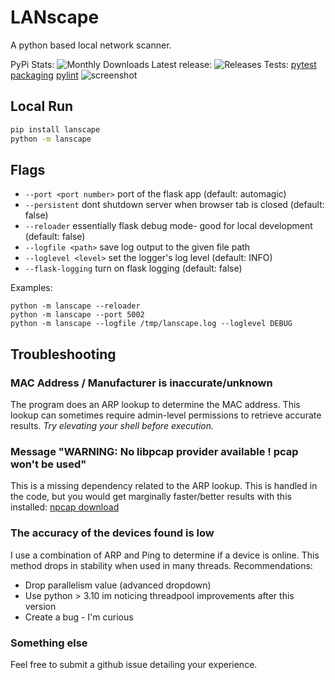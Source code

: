# LANscape
A python based local network scanner.


PyPi Stats: ![Monthly Downloads](https://img.shields.io/pypi/dm/lanscape)
Latest release: ![Releases](https://img.shields.io/github/v/tag/mdennis281/LANscape?sort=date&filter=releases%2F*)
Tests: [pytest](https://img.shields.io/github/actions/workflow/status/mdennis281/LANscape/test.yml?branch=main&label=pytest ) [packaging](https://img.shields.io/github/actions/workflow/status/mdennis281/LANscape/test-package.yml?label=packaging) [pylint](https://img.shields.io/github/actions/workflow/status/mdennis281/LANscape/pylint.yml?branch=main&label=pylint)
![screenshot](https://github.com/user-attachments/assets/62d597b2-7b46-46b5-acdf-990b775a5791)

## Local Run
```sh
pip install lanscape
python -m lanscape
```

## Flags
 - `--port <port number>` port of the flask app (default: automagic)
 - `--persistent` dont shutdown server when browser tab is closed (default: false)
 - `--reloader` essentially flask debug mode- good for local development (default: false)
 - `--logfile <path>` save log output to the given file path
 - `--loglevel <level>` set the logger's log level (default: INFO)
 - `--flask-logging` turn on flask logging (default: false)

Examples:
```shell
python -m lanscape --reloader
python -m lanscape --port 5002
python -m lanscape --logfile /tmp/lanscape.log --loglevel DEBUG
```

## Troubleshooting

### MAC Address / Manufacturer is inaccurate/unknown
The program does an ARP lookup to determine the MAC address. This lookup
can sometimes require admin-level permissions to retrieve accurate results.
*Try elevating your shell before execution.*

### Message "WARNING: No libpcap provider available ! pcap won't be used"
This is a missing dependency related to the ARP lookup. This is handled in the code, but you would get marginally faster/better results with this installed: [npcap download](https://npcap.com/#download)

### The accuracy of the devices found is low
I use a combination of ARP and Ping to determine if a device is online. This method drops in stability when used in many threads. 
Recommendations:

  - Drop parallelism value (advanced dropdown)
  - Use python > 3.10 im noticing threadpool improvements after this version
  - Create a bug - I'm curious


### Something else
Feel free to submit a github issue detailing your experience.


